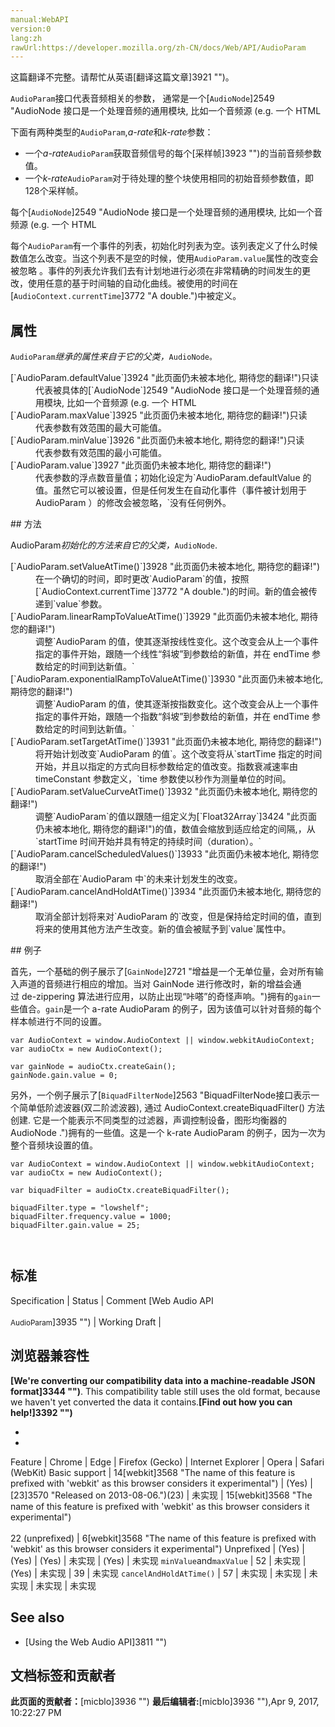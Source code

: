 ```yaml
---
manual:WebAPI
version:0
lang:zh
rawUrl:https://developer.mozilla.org/zh-CN/docs/Web/API/AudioParam
---
```




这篇翻译不完整。请帮忙从英语[翻译这篇文章]3921 "")。






`AudioParam`接口代表音频相关的参数， 通常是一个[`AudioNode`]2549 "AudioNode 接口是一个处理音频的通用模块, 比如一个音频源 (e.g. 一个 HTML <audio> or <video> 元素), 一个音频地址或者一个中间处理模块 (e.g. 一个过滤器如 BiquadFilterNode, 或一个音量控制器如 GainNode).")(例如[`GainNode.gain`]3922 "An AudioParam.")) 的参数。一个`AudioParam`可以被设置为一个具体的值或者数值的改变 ，可以被安排在在一个具体的时刻并且遵循一个特定的模式发生。




下面有两种类型的`AudioParam`,<em>a-rate</em>和<em>k-rate</em>参数：


* 一个<em>a-rate</em>`AudioParam`获取音频信号的每个[采样帧]3923 "")的当前音频参数值。
* 一个<em>k-rate</em>`AudioParam`对于待处理的整个块使用相同的初始音频参数值，即128个采样帧。


每个[`AudioNode`]2549 "AudioNode 接口是一个处理音频的通用模块, 比如一个音频源 (e.g. 一个 HTML <audio> or <video> 元素), 一个音频地址或者一个中间处理模块 (e.g. 一个过滤器如 BiquadFilterNode, 或一个音量控制器如 GainNode).")定义了其规格中哪一个参数是<em>a-rate</em>或<em>k-rate</em>。



每个`AudioParam`有一个事件的列表，初始化时列表为空。该列表定义了什么时候数值怎么改变。当这个列表不是空的时候，使用`AudioParam.value`属性的改变会被忽略 。事件的列表允许我们去有计划地进行必须在非常精确的时间发生的更改，使用任意的基于时间轴的自动化曲线。被使用的时间在[`AudioContext.currentTime`]3772 "A double.")中被定义。


## 属性<a name="属性"></a>


`AudioParam`<em>继承的属性来自于它的父类，</em>`AudioNode。`

<dl><dt>[`AudioParam.defaultValue`]3924 "此页面仍未被本地化, 期待您的翻译!")只读</dt><dd>代表被具体的[`AudioNode`]2549 "AudioNode 接口是一个处理音频的通用模块, 比如一个音频源 (e.g. 一个 HTML <audio> or <video> 元素), 一个音频地址或者一个中间处理模块 (e.g. 一个过滤器如 BiquadFilterNode, 或一个音量控制器如 GainNode).")创建的`AudioParam`的属性的初始的音量。</dd><dt>[`AudioParam.maxValue`]3925 "此页面仍未被本地化, 期待您的翻译!")只读</dt><dd>代表参数有效范围的最大可能值。</dd><dt>[`AudioParam.minValue`]3926 "此页面仍未被本地化, 期待您的翻译!")只读</dt><dd>代表参数有效范围的最小可能值。</dd><dt>[`AudioParam.value`]3927 "此页面仍未被本地化, 期待您的翻译!")</dt><dd>代表参数的浮点数音量值；初始化设定为`AudioParam.defaultValue 的值。虽然它可以被设置，但是任何发生在自动化事件（事件被计划用于 AudioParam ）的修改会被忽略，`没有任何例外。</dd></dl>
## 方法<a name="方法"></a>


AudioParam<em>初始化的方法来自它的父类，</em>`AudioNode`.

<dl><dt>[`AudioParam.setValueAtTime()`]3928 "此页面仍未被本地化, 期待您的翻译!")</dt><dd>在一个确切的时间，即时更改`AudioParam`的值，按照[`AudioContext.currentTime`]3772 "A double.")的时间。新的值会被传递到`value`参数。</dd><dt>[`AudioParam.linearRampToValueAtTime()`]3929 "此页面仍未被本地化, 期待您的翻译!")</dt><dd>调整`AudioParam 的值，使其逐渐按线性变化。这个改变会从上一个事件指定的事件开始，跟随一个线性“斜坡”到参数给的新值，并在 endTime 参数给定的时间到达新值。`</dd><dt>[`AudioParam.exponentialRampToValueAtTime()`]3930 "此页面仍未被本地化, 期待您的翻译!")</dt><dd>调整`AudioParam 的值，使其逐渐按指数变化。这个改变会从上一个事件指定的事件开始，跟随一个指数“斜坡”到参数给的新值，并在 endTime 参数给定的时间到达新值。`</dd><dt>[`AudioParam.setTargetAtTime()`]3931 "此页面仍未被本地化, 期待您的翻译!")</dt><dd>将开始计划改变`AudioParam 的值`。这个改变将从`startTime 指定的时间开始，并且以指定的方式向目标参数给定的值改变。指数衰减速率由 timeConstant 参数定义，`time 参数使以秒作为测量单位的时间。</dd><dt>[`AudioParam.setValueCurveAtTime()`]3932 "此页面仍未被本地化, 期待您的翻译!")</dt><dd>调整`AudioParam`的值以跟随一组定义为[`Float32Array`]3424 "此页面仍未被本地化, 期待您的翻译!")的值，数值会缩放到适应给定的间隔,，从`startTime 时间开始并具有特定的持续时间（duration）。`</dd><dt>[`AudioParam.cancelScheduledValues()`]3933 "此页面仍未被本地化, 期待您的翻译!")</dt><dd>取消全部在`AudioParam 中`的未来计划发生的改变。</dd><dt>[`AudioParam.cancelAndHoldAtTime()`]3934 "此页面仍未被本地化, 期待您的翻译!")</dt><dd>取消全部计划将来对`AudioParam 的`改变，但是保持给定时间的值，直到将来的使用其他方法产生改变。新的值会被赋予到`value`属性中。</dd></dl>
## 例子<a name="例子"></a>


首先，一个基础的例子展示了[`GainNode`]2721 "增益是一个无单位量，会对所有输入声道的音频进行相应的增加。当对 GainNode 进行修改时，新的增益会通过 de-zippering 算法进行应用，以防止出现“咔嗒”的奇怪声响。")拥有的`gain`一些值合。`gain`是一个 a-rate AudioParam 的例子，因为该值可以针对音频的每个样本帧进行不同的设置。


```
var AudioContext = window.AudioContext || window.webkitAudioContext;
var audioCtx = new AudioContext();

var gainNode = audioCtx.createGain();
gainNode.gain.value = 0; 

```


另外，一个例子展示了[`BiquadFilterNode`]2563 "BiquadFilterNode接口表示一个简单低阶滤波器(双二阶滤波器), 通过 AudioContext.createBiquadFilter() 方法创建. 它是一个能表示不同类型的过滤器，声调控制设备，图形均衡器的AudioNode .")拥有的一些值。这是一个 k-rate AudioParam 的例子，因为一次为整个音频块设置的值。


```
var AudioContext = window.AudioContext || window.webkitAudioContext;
var audioCtx = new AudioContext();

var biquadFilter = audioCtx.createBiquadFilter();

biquadFilter.type = "lowshelf";
biquadFilter.frequency.value = 1000;
biquadFilter.gain.value = 25; 
 
 

```

## 标准<a name="标准"></a>
Specification | Status | Comment 
[Web Audio API<br></br><small>AudioParam</small>]3935 "") | Working Draft |  


## 浏览器兼容性<a name="浏览器兼容性"></a>


**[We&#39;re converting our compatibility data into a machine-readable JSON format]3344 "")**. This compatibility table still uses the old format, because we haven&#39;t yet converted the data it contains.**[Find out how you can help!]3392 "")**


* 
* 
Feature | Chrome | Edge | Firefox (Gecko) | Internet Explorer | Opera | Safari (WebKit) 
Basic support | 14[webkit]3568 "The name of this feature is prefixed with 'webkit' as this browser considers it experimental") | (Yes) | [23]3570 "Released on 2013-08-06.")(23) | 未实现 | 15[webkit]3568 "The name of this feature is prefixed with 'webkit' as this browser considers it experimental")<br></br>22 (unprefixed) | 6[webkit]3568 "The name of this feature is prefixed with 'webkit' as this browser considers it experimental") 
Unprefixed | (Yes) | (Yes) | (Yes) | 未实现 | (Yes) | 未实现 
`minValue`and`maxValue` | 52 | 未实现 | (Yes) | 未实现 | 39 | 未实现 
`cancelAndHoldAtTime()` | 57 | 未实现 | 未实现 | 未实现 | 未实现 | 未实现 





## See also<a name="See_also"></a>

* [Using the Web Audio API]3811 "")



## 文档标签和贡献者
**此页面的贡献者：**[micblo]3936 "")
**最后编辑者:**[micblo]3936 ""),<time>Apr 9, 2017, 10:22:27 PM</time>


